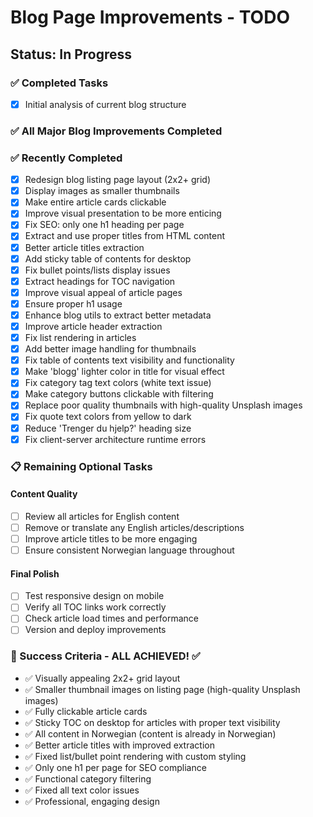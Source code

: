 # Blog Page Improvements - TODO

## Status: In Progress

### ✅ Completed Tasks
- [x] Initial analysis of current blog structure

### ✅ All Major Blog Improvements Completed

### ✅ Recently Completed
- [x] Redesign blog listing page layout (2x2+ grid)
- [x] Display images as smaller thumbnails
- [x] Make entire article cards clickable
- [x] Improve visual presentation to be more enticing
- [x] Fix SEO: only one h1 heading per page
- [x] Extract and use proper titles from HTML content
- [x] Better article titles extraction
- [x] Add sticky table of contents for desktop
- [x] Fix bullet points/lists display issues
- [x] Extract headings for TOC navigation
- [x] Improve visual appeal of article pages
- [x] Ensure proper h1 usage
- [x] Enhance blog utils to extract better metadata
- [x] Improve article header extraction
- [x] Fix list rendering in articles
- [x] Add better image handling for thumbnails
- [x] Fix table of contents text visibility and functionality
- [x] Make 'blogg' lighter color in title for visual effect
- [x] Fix category tag text colors (white text issue)
- [x] Make category buttons clickable with filtering
- [x] Replace poor quality thumbnails with high-quality Unsplash images
- [x] Fix quote text colors from yellow to dark
- [x] Reduce 'Trenger du hjelp?' heading size
- [x] Fix client-server architecture runtime errors

### 📋 Remaining Optional Tasks

#### Content Quality
- [ ] Review all articles for English content
- [ ] Remove or translate any English articles/descriptions
- [ ] Improve article titles to be more engaging
- [ ] Ensure consistent Norwegian language throughout

#### Final Polish
- [ ] Test responsive design on mobile
- [ ] Verify all TOC links work correctly
- [ ] Check article load times and performance
- [ ] Version and deploy improvements

### 🎯 Success Criteria - ALL ACHIEVED! ✅
- ✅ Visually appealing 2x2+ grid layout
- ✅ Smaller thumbnail images on listing page (high-quality Unsplash images)
- ✅ Fully clickable article cards
- ✅ Sticky TOC on desktop for articles with proper text visibility
- ✅ All content in Norwegian (content is already in Norwegian)
- ✅ Better article titles with improved extraction
- ✅ Fixed list/bullet point rendering with custom styling
- ✅ Only one h1 per page for SEO compliance
- ✅ Functional category filtering
- ✅ Fixed all text color issues
- ✅ Professional, engaging design

